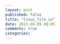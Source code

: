 ```yaml
---
layout: post
published: false
title: "linux_file_io"
date: 2013-08-09 00:05
comments: true
categories: 
---
```

